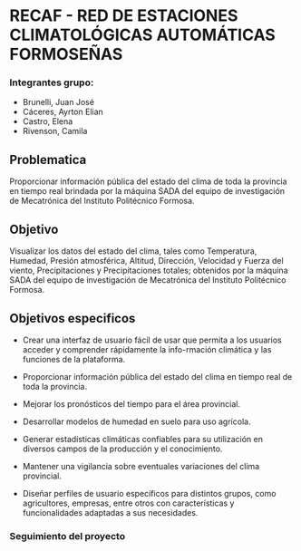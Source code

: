 # RECAF - RED DE ESTACIONES CLIMATOLÓGICAS AUTOMÁTICAS FORMOSEÑAS

### Integrantes grupo:
- Brunelli, Juan José
- Cáceres, Ayrton Elian
- Castro, Elena
- Rivenson, Camila

## Problematica
Proporcionar información pública del estado del clima de toda la provincia en tiempo real brindada por la máquina SADA del equipo de investigación de Mecatrónica del Instituto Politécnico Formosa.

## Objetivo
Visualizar los datos del estado del clima, tales como Temperatura, Humedad,
Presión atmosférica, Altitud, Dirección, Velocidad y Fuerza del viento,
Precipitaciones y Precipitaciones totales; obtenidos por la máquina SADA del equipo de investigación de Mecatrónica del Instituto Politécnico Formosa.

## Objetivos especificos
- Crear una interfaz de usuario fácil de usar que permita a los usuarios acceder y comprender rápidamente la info-rmación climática y las funciones de la plataforma.

- Proporcionar información pública del estado del clima en tiempo real de toda la provincia.

- Mejorar los pronósticos del tiempo para el área provincial.

- Desarrollar modelos de humedad en suelo para uso agrícola.

- Generar estadísticas climáticas confiables para su utilización en diversos campos de la producción y el conocimiento.

- Mantener una vigilancia sobre eventuales variaciones del clima provincial.

- Diseñar perfiles de usuario específicos para distintos grupos, como agricultores, empresas, entre otros con características y funcionalidades adaptadas a sus necesidades.

### Seguimiento del proyecto



